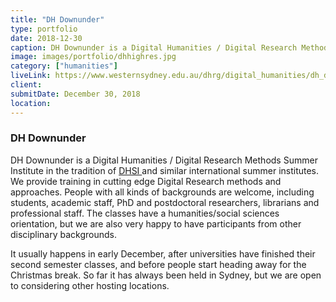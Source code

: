 ```yaml
---
title: "DH Downunder"
type: portfolio
date: 2018-12-30
caption: DH Downunder is a Digital Humanities / Digital Research Methods Summer Institute
image: images/portfolio/dhhighres.jpg
category: ["humanities"]
liveLink: https://www.westernsydney.edu.au/dhrg/digital_humanities/dh_downunder
client: 
submitDate: December 30, 2018
location: 
---
```

### DH Downunder

DH Downunder is a Digital Humanities / Digital Research Methods Summer Institute in the tradition of [DHSI ](http://www.dhsi.org/)and similar international summer institutes. We provide training in cutting edge Digital Research methods and approaches. People with all kinds of backgrounds are welcome, including students, academic staff, PhD and postdoctoral researchers, librarians and professional staff. The classes have a humanities/social sciences orientation, but we are also very happy to have participants from other disciplinary backgrounds.

It usually happens in early December, after universities have finished their second semester classes, and before people start heading away for the Christmas break. So far it has always been held in Sydney, but we are open to considering other hosting locations.
